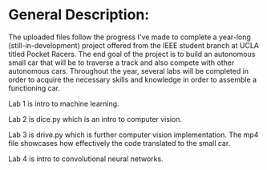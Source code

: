 # General Description:
The uploaded files follow the progress I've made to complete a year-long (still-in-development) project offered from the IEEE student branch at UCLA titled Pocket Racers. The end goal of the project is to build an autonomous small car that will be to traverse a track and also compete with other autonomous cars. Throughout the year, several labs will be completed in order to acquire the necessary skills and knowledge in order to assemble a functioning car.

Lab 1 is intro to machine learning.

Lab 2 is dice.py which is an intro to computer vision.

Lab 3 is drive.py which is further computer vision implementation. The mp4 file showcases how effectively the code translated to the small car.

Lab 4 is intro to convolutional neural networks.

